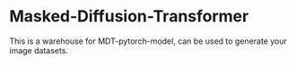 # Masked-Diffusion-Transformer
This is a warehouse for MDT-pytorch-model, can be used to generate your image datasets.
